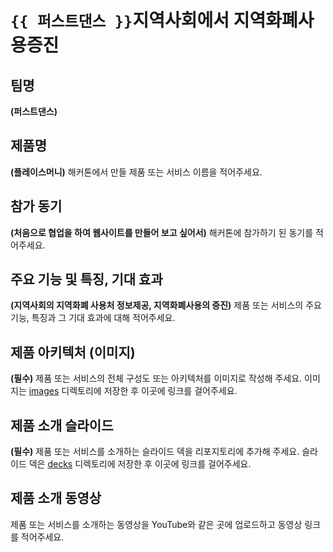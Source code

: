 # `{{ 퍼스트댄스 }}`지역사회에서 지역화폐사용증진

## 팀명

**(퍼스트댄스)**

## 제품명

**(플레이스머니)** 해커톤에서 만들 제품 또는 서비스 이름을 적어주세요.

## 참가 동기

**(처음으로 협업을 하여 웹사이트를 만들어 보고 싶어서)** 해커톤에 참가하기 된 동기를 적어주세요.

## 주요 기능 및 특징, 기대 효과

**(지역사회의 지역화폐 사용처 정보제공, 지역화폐사용의 증진)** 제품 또는 서비스의 주요 기능, 특징과 그 기대 효과에 대해 적어주세요.

## 제품 아키텍처 (이미지)

**(필수)** 제품 또는 서비스의 전체 구성도 또는 아키텍처를 이미지로 작성해 주세요. 이미지는 [images](./images) 디렉토리에 저장한 후 이곳에 링크를 걸어주세요.

## 제품 소개 슬라이드

**(필수)** 제품 또는 서비스를 소개하는 슬라이드 덱을 리포지토리에 추가해 주세요. 슬라이드 덱은 [decks](./decks) 디렉토리에 저장한 후 이곳에 링크를 걸어주세요.

## 제품 소개 동영상

제품 또는 서비스를 소개하는 동영상을 YouTube와 같은 곳에 업로드하고 동영상 링크를 적어주세요.
